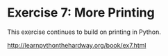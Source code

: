 # Exercise 7: More Printing

This exercise continues to build on printing in Python.

http://learnpythonthehardway.org/book/ex7.html
